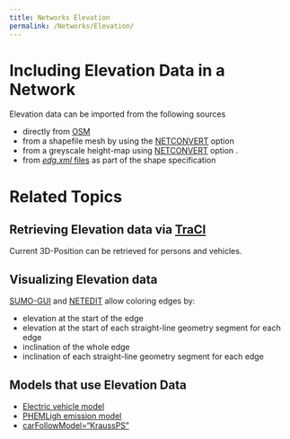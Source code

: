 ```yaml
---
title: Networks Elevation
permalink: /Networks/Elevation/
---
```


Including Elevation Data in a Network
=====================================

Elevation data can be imported from the following sources

-   directly from [OSM](/Networks/Import/OpenStreetMap#Elevation_Data "wikilink")
-   from a shapefile mesh by using the [NETCONVERT](/NETCONVERT "wikilink") option
-   from a greyscale height-map using [NETCONVERT](/NETCONVERT "wikilink") option .
-   from [*edg.xml* files](/Networks/Building_Networks_from_own_XML-descriptions#Edge_Descriptions "wikilink") as part of the shape specification

Related Topics
==============

Retrieving Elevation data via [TraCI](/TraCI "wikilink")
--------------------------------------------------------

Current 3D-Position can be retrieved for persons and vehicles.

Visualizing Elevation data
--------------------------

[SUMO-GUI](/SUMO-GUI "wikilink") and [NETEDIT](/NETEDIT "wikilink") allow coloring edges by:

-   elevation at the start of the edge
-   elevation at the start of each straight-line geometry segment for each edge
-   inclination of the whole edge
-   inclination of each straight-line geometry segment for each edge

Models that use Elevation Data
------------------------------

-   [Electric vehicle model](/Models/Electric "wikilink")
-   [PHEMLigh emission model](/Models/Emissions/PHEMlight "wikilink")
-   [carFollowModel=“KraussPS”](/Definition_of_Vehicles,_Vehicle_Types,_and_Routes#Car-Following_Models "wikilink")
